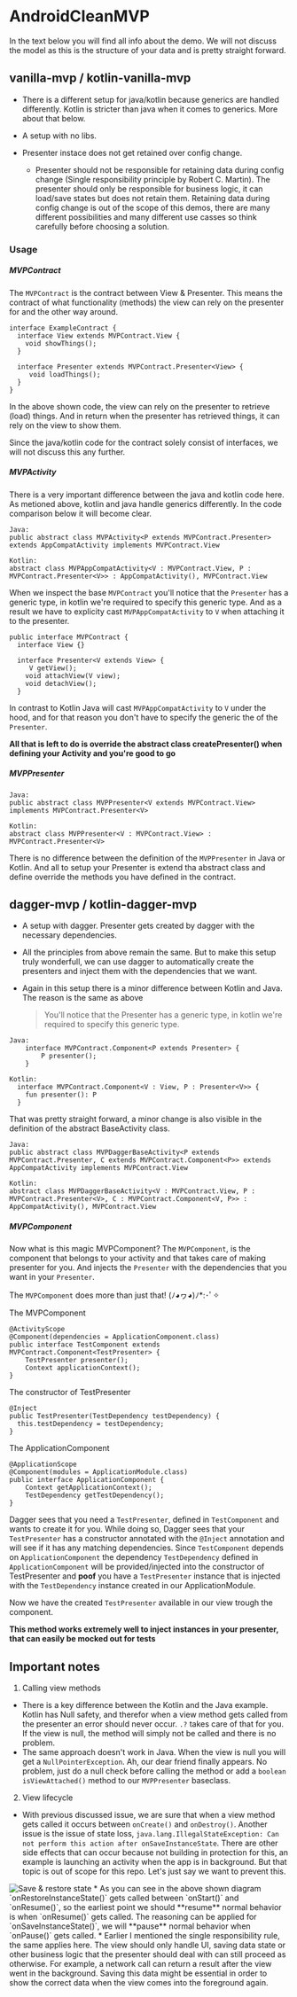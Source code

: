 # AndroidCleanMVP

In the text below you will find all info about the demo.
We will not discuss the model as this is the structure of your data and is pretty straight forward.

## vanilla-mvp / kotlin-vanilla-mvp

* There is a different setup for java/kotlin because generics are handled differently. Kotlin is stricter than java when it comes to generics.  More about that below.

* A setup with no libs.

* Presenter instace does not get retained over config change.
  * Presenter should not be responsible for retaining data during config change (Single responsibility principle by Robert C. Martin). The presenter should only be responsible for business logic, it can load/save states but does not retain them. Retaining data during config change is out of the scope of this demos, there are many different possibilities and many different use casses so think carefully before choosing a solution.

### Usage
##### MVPContract
  The `MVPContract` is the contract between View & Presenter. This means the contract of what functionality (methods) the view can rely on the presenter for and the other way around.
```
interface ExampleContract {
  interface View extends MVPContract.View {
    void showThings();
  }
  
  interface Presenter extends MVPContract.Presenter<View> {
     void loadThings();
  }
}
```
  In the above shown code, the view can rely on the presenter to retrieve (load) things. And in return when the presenter has retrieved things, it can rely on the view to show them.
  
  Since the java/kotlin code for the contract solely consist of interfaces, we will not discuss this any further.
  
##### MVPActivity

There is a very important difference between the java and kotlin code here. As metioned above, kotlin and java handle generics differently. In the code comparison below it will become clear.
```
Java: 
public abstract class MVPActivity<P extends MVPContract.Presenter> extends AppCompatActivity implements MVPContract.View

Kotlin:
abstract class MVPAppCompatActivity<V : MVPContract.View, P : MVPContract.Presenter<V>> : AppCompatActivity(), MVPContract.View
```
When we inspect the base `MVPContract` you'll notice that the `Presenter` has a generic type, in kotlin we're required to specify this generic type. And as a result we have to explicity cast `MVPAppCompatActivity` to `V` when attaching it to the presenter.
```
public interface MVPContract {
  interface View {}

  interface Presenter<V extends View> {
     V getView();
    void attachView(V view);
    void detachView();
  }
```

In contrast to Kotlin Java will cast `MVPAppCompatActivity` to `V` under the hood, and for that reason you don't have to specify the generic the of the `Presenter`.

**All that is left to do is override the abstract class createPresenter() when defining your Activity and you're good to go**

##### MVPPresenter

```
Java: 
public abstract class MVPPresenter<V extends MVPContract.View> implements MVPContract.Presenter<V> 

Kotlin:
abstract class MVPPresenter<V : MVPContract.View> : MVPContract.Presenter<V>
```

There is no difference between the definition of the `MVPPresenter` in Java or Kotlin. And all to setup your Presenter is extend tha abstract class and define override the methods you have defined in the contract.


## dagger-mvp / kotlin-dagger-mvp

* A setup with dagger. Presenter gets created by dagger with the necessary dependencies.

* All the principles from above remain the same. But to make this setup truly wonderfull, we can use dagger to automatically create the presenters and inject them with the dependencies that we want.

* Again in this setup there is a minor difference between Kotlin and Java. The reason is the same as above
  >You'll notice that the Presenter has a generic type, in kotlin we're required to specify this generic type.

```
Java:
    interface MVPContract.Component<P extends Presenter> {
        P presenter();
    }

Kotlin:
  interface MVPContract.Component<V : View, P : Presenter<V>> {
    fun presenter(): P
  }
```

That was pretty straight forward, a minor change is also visible in the definition of the abstract BaseActivity class.

```
Java:
public abstract class MVPDaggerBaseActivity<P extends MVPContract.Presenter, C extends MVPContract.Component<P>> extends AppCompatActivity implements MVPContract.View 
  
Kotlin:
abstract class MVPDaggerBaseActivity<V : MVPContract.View, P : MVPContract.Presenter<V>, C : MVPContract.Component<V, P>> : AppCompatActivity(), MVPContract.View
```

##### MVPComponent

Now what is this magic MVPComponent?
The `MVPComponent`, is the component that belongs to your activity and that takes care of making presenter for you. And injects the `Presenter` with the dependencies that you want in your `Presenter`.

The `MVPComponent` does more than just that! (ﾉ◕ヮ◕)ﾉ*:･ﾟ✧

The MVPComponent
```
@ActivityScope
@Component(dependencies = ApplicationComponent.class)
public interface TestComponent extends MVPContract.Component<TestPresenter> {
    TestPresenter presenter();
    Context applicationContext();
}
```

The constructor of TestPresenter
```
@Inject
public TestPresenter(TestDependency testDependency) {
  this.testDependency = testDependency;
}
```

The ApplicationComponent
```
@ApplicationScope
@Component(modules = ApplicationModule.class)
public interface ApplicationComponent {
    Context getApplicationContext();
    TestDependency getTestDependency();
}
```

Dagger sees that you need a `TestPresenter`, defined in `TestComponent` and wants to create it for you. While doing so, Dagger sees that your `TestPresenter` has a constructor annotated with the `@Inject` annotation and will see if it has any matching dependencies. Since `TestComponent` depends on `ApplicationComponent` the dependency `TestDependency` defined in `ApplicationComponent` will be provided/injected into the constructor of TestPresenter and **poof** you have a `TestPresenter` instance that is injected with the `TestDependency` instance created in our ApplicationModule.

Now we have the created `TestPresenter` available in our view trough the component.

**This method works extremely well to inject instances in your presenter, that can easily be mocked out for tests**

## Important notes

1. Calling view methods
 * There is a key difference between the Kotlin and the Java example. Kotlin has Null safety, and therefor when a view method gets called from the presenter an error should never occur. `.?` takes care of that for you. If the view is null, the method will simply not be called and there is no problem.
 * The same approach doesn't work in Java. When the view is null you will get a `NullPointerException`. Ah, our dear friend finally appears. No problem, just do a null check before calling the method or add a `boolean isViewAttached()` method to our `MVPPresenter` baseclass.

2. View lifecycle
 * With previous discussed issue, we are sure that when a view method gets called it occurs between `onCreate()` and `onDestroy()`. Another issue is the issue of state loss, `java.lang.IllegalStateException: Can not perform this action after onSaveInstanceState`. There are other side effects that can occur because not building in protection for this, an example is launching an activity when the app is in background. But that topic is out of scope for this repo. Let's just say we want to prevent this.
 <img src="/save&restore-state.png" alt="Save & restore state">
 * As you can see in the above shown diagram `onRestoreInstanceState()` gets called between `onStart()` and `onResume()`, so the earliest point we should **resume** normal behavior is when `onResume()` gets called. The reasoning can be applied for `onSaveInstanceState()`, we will **pause** normal behavior when `onPause()` gets called.
 * Earlier I mentioned the single responsibility rule, the same applies here. The view should only handle UI, saving data state or other business logic that the presenter should deal with can still proceed as otherwise. For example, a network call can return a result after the view went in the background. Saving this data might be essential in order to show the correct data when the view comes into the foreground again.
